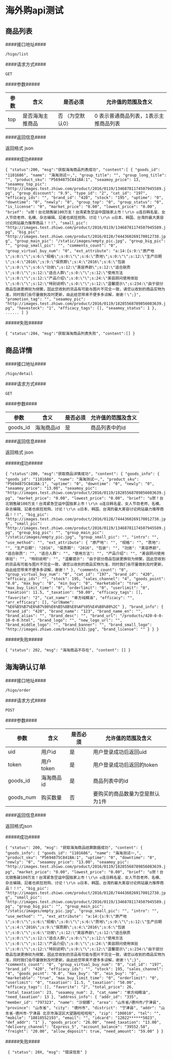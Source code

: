 海外购api测试
=============

商品列表
--------

####接口地址####

``/higo/list``

####请求方式####

``GET``

####参数#####

|  参数  | 含义                    | 是否必须              |允许值的范围及含义                   |
|--------|-------------------------|-----------------------|-------------------------------------|
| top    | 是否海淘主推商品        | 否 （为空默认0）      |0 表示普通商品列表，1表示主推商品列表|


####返回信息####

返回格式 json

#####成功#####

`
    {
        "status":200,
        "msg":"获取海淘商品列表成功",
        "content":[
               {
                  "goods_id": "1101686",
                  "name": "海淘测试一,",
                  "group_title": "",
                  "group_long_title": "",
                  "product_sku": "P5694875C841BA:1",
                  "seaamoy_price": 13,
                  "seaamoy_top_pic": "http://images.test.zhiwo.com/product/2016/0119/13468781174507945589.jpg",
                  "group_discount": "9.9",
                  "type_id": "2",
                  "cat_id": "197",
                  "efficacy_ids": "",
                  "brand_id": "420",
                  "stock": "195",
                  "uptime": "0",
                  "downtime": "0",
                  "newly": "0",
                  "group_top": "0",
                  "group_status": "0",
                  "is_license": "0",
                  "market_price": "0.00",
                  "lowest_price": "0.00",
                  "brief": "◎贺！台北销售破100万支！台湾紧急空运中国独家上市！\r\n ◎连日韩名星、女人节目老师、名模、杂志编辑、記者也疯狂抢购、讨论！\r\n ◎日本、韩国、台湾的最大美容讨论网站最力推荐商品！！!",
                  "small_pic": "http://images.test.zhiwo.com/product/2016/0119/13468781174507945589.jpg",
                  "big_pic": "http://images.test.zhiwo.com/product/2016/0128/7444360269170012738.jpg",
                  "group_main_pic": "/static/images/empty_pic.jpg",
                  "group_big_pic": "",
                  "group_small_pic": "",
                  "comments_count": "0",
                  "group_virtual_buy_num": "0",
                  "ext_attribute": "a:14:{s:9:\"原产地\";s:0:\"\";s:6:\"规格\";s:0:\"\";s:6:\"质地\";s:0:\"\";s:12:\"生产日期\";s:4:\"2016\";s:9:\"保质期\";s:4:\"2016\";s:6:\"包装\";s:0:\"\";s:6:\"功效\";s:12:\"美容养颜\";s:12:\"适合肤质\";s:0:\"\";s:12:\"适合人群\";s:0:\"\";s:12:\"使用方法\";s:0:\"\";s:12:\"产品介绍\";s:0:\"\";s:24:\"美容顾问使用体验\";s:0:\"\";s:12:\"特别说明\";s:0:\"\";s:12:\"温馨提示\";s:234:\"由于部分商品包装更换较为频繁，因此您收到的货品有可能与图片不完全一致，请您以收到的商品实物为准，同时我们会尽量做到及时更新，由此给您带来不便多多谅解，谢谢！\";}",
                  "promotion_tag": "",
                  "seaamoy_pic": "http://images.test.zhiwo.com/product/2016/0119/18285568789856083639.jpg",
                  "havestock": "1",
                  "efficacy_tags": [],
                  "seaamoy_status": 1
                },
                ......
        ]
    }
`

#####失败#####

`
    {
        "status":204,
        "msg":"获取海淘商品列表失败",
        "content":[]
    }
`

商品详情
-------

####接口地址####

``/higo/detail``

####请求方式####

``GET``


####参数####

|  参数  | 含义                    | 是否必须              |允许值的范围及含义                   |
|--------|-------------------------|-----------------------|-------------------------------------|
|goods_id| 海淘商品id              | 是                    | 商品列表中的id                      |


####返回信息####

返回格式 json

#####成功#####

`
    {
        "status":200,
        "msg":"获取商品详情成功",
          "content": {
            "goods_info": {
              "goods_id": "1101686",
              "name": "海淘测试一,",
              "product_sku": "P5694875C841BA:1",
              "uptime": "0",
              "downtime": "0",
              "newly": "0",
              "seaamoy_price": "13.00",
              "seaamoy_pic": "http://images.test.zhiwo.com/product/2016/0119/18285568789856083639.jpg",
              "market_price": "0.00",
              "lowest_price": "0.00",
              "brief": "◎贺！台北销售破100万支！台湾紧急空运中国独家上市！\r\n ◎连日韩名星、女人节目老师、名模、杂志编辑、記者也疯狂抢购、讨论！\r\n ◎日本、韩国、台湾的最大美容讨论网站最力推荐商品！！!",
              "big_pic": "http://images.test.zhiwo.com/product/2016/0128/7444360269170012738.jpg",
              "small_pic": "http://images.test.zhiwo.com/product/2016/0119/13468781174507945589.jpg",
              "group_big_pic": "",
              "group_main_pic": "/static/images/empty_pic.jpg",
              "group_small_pic": "",
              "intro": "",
              "use_method": "",
              "ext_attribute": {
                "原产地": "",
                "规格": "",
                "质地": "",
                "生产日期": "2016",
                "保质期": "2016",
                "包装": "",
                "功效": "美容养颜",
                "适合肤质": "",
                "适合人群": "",
                "使用方法": "",
                "产品介绍": "",
                "美容顾问使用体验": "",
                "特别说明": "",
                "温馨提示": "由于部分商品包装更换较为频繁，因此您收到的货品有可能与图片不完全一致，请您以收到的商品实物为准，同时我们会尽量做到及时更新，由此给您带来不便多多谅解，谢谢！"
              },
              "comments_count": "0",
              "group_virtual_buy_num": "0",
              "cat_id": "197",
              "brand_id": "420",
              "efficacy_ids": "",
              "stock": 195,
              "sales_channel": "4",
              "goods_point": "0.0",
              "max_buy": "0",
              "min_buy": "0",
              "marketable": "true",
              "max_buy_limit_time": "0",
              "orderlimit": "0",
              "userlimit": "0",
              "taxation": 11.5,
              "_taxation": "50.00",
              "efficacy_tags": [],
              "favorite": "2",
              "cat_name": "单方纯精油",
              "efficacy": "",
              "arr_efficacy": [],
              "urlName": "%E6%B5%B7%E6%B7%98%E6%B5%8B%E8%AF%95%E4%B8%80%2C"
            },
            "brand_info": {
              "brand_id": "420",
              "brand_name": "123",
              "brand_name_en": "",
              "brand_alias": "",
              "brand_desc": "",
              "brand_url": "/products/420-0-0-10-0-0.html",
              "brand_logo": "",
              "new_logo_url": "",
              "brand_middle_logo": "",
              "brand_banner": "",
              "brand_small_logo": "http://images.zhiwo.com/brand/s132.jpg",
              "brand_license": ""
            }
          }
    }
`

#####失败#####

``
{
  "status": 202,
  "msg": "海淘商品不存在",
  "content": []
}
``

海淘确认订单
-----------

####接口地址####

`/higo/order`

####请求方式####

``POST``

####参数####

|  参数   | 含义                    | 是否必须              |允许值的范围及含义                   |
|---------|-------------------------|-----------------------|-------------------------------------|
|uid      | 用户id                  | 是                    | 用户登录成功后返回uid               |
|token    | 用户token               | 是                    | 用户登录成功后返回的token           |
|goods_id | 海淘商品id              | 是                    | 商品列表中的id                      |
|goods_num| 购买数量                | 否                    | 要购买的商品数量为空是默认为1件     |

####返回信息####

返回格式json

#####成功####

`{
   "status": 200,
   "msg": "获取海淘商品结算数据成功",
   "content": {
     "goods_info": {
       "goods_id": "1101686",
       "name": "海淘测试一,",
       "product_sku": "P5694875C841BA:1",
       "uptime": "0",
       "downtime": "0",
       "newly": "0",
       "seaamoy_price": "13.00",
       "seaamoy_pic": "http://images.test.zhiwo.com/product/2016/0119/18285568789856083639.jpg",
       "market_price": "0.00",
       "lowest_price": "0.00",
       "brief": "◎贺！台北销售破100万支！台湾紧急空运中国独家上市！\r\n ◎连日韩名星、女人节目老师、名模、杂志编辑、記者也疯狂抢购、讨论！\r\n ◎日本、韩国、台湾的最大美容讨论网站最力推荐商品！！!",
       "big_pic": "http://images.test.zhiwo.com/product/2016/0128/7444360269170012738.jpg",
       "small_pic": "http://images.test.zhiwo.com/product/2016/0119/13468781174507945589.jpg",
       "group_big_pic": "",
       "group_main_pic": "/static/images/empty_pic.jpg",
       "group_small_pic": "",
       "intro": "",
       "use_method": "",
       "ext_attribute": "a:14:{s:9:\"原产地\";s:0:\"\";s:6:\"规格\";s:0:\"\";s:6:\"质地\";s:0:\"\";s:12:\"生产日期\";s:4:\"2016\";s:9:\"保质期\";s:4:\"2016\";s:6:\"包装\";s:0:\"\";s:6:\"功效\";s:12:\"美容养颜\";s:12:\"适合肤质\";s:0:\"\";s:12:\"适合人群\";s:0:\"\";s:12:\"使用方法\";s:0:\"\";s:12:\"产品介绍\";s:0:\"\";s:24:\"美容顾问使用体验\";s:0:\"\";s:12:\"特别说明\";s:0:\"\";s:12:\"温馨提示\";s:234:\"由于部分商品包装更换较为频繁，因此您收到的货品有可能与图片不完全一致，请您以收到的商品实物为准，同时我们会尽量做到及时更新，由此给您带来不便多多谅解，谢谢！\";}",
       "comments_count": "0",
       "group_virtual_buy_num": "0",
       "cat_id": "197",
       "brand_id": "420",
       "efficacy_ids": "",
       "stock": 195,
       "sales_channel": "4",
       "goods_point": "0.0",
       "max_buy": "0",
       "min_buy": "0",
       "marketable": "true",
       "max_buy_limit_time": "0",
       "orderlimit": "0",
       "userlimit": "0",
       "taxation": 11.5,
       "_taxation": "50.00",
       "efficacy_tags": [],
       "favorite": "2",
       "total_price": 26,
       "total_taxation": 23,
       "seaamoy_num": 2,
       "cat_name": "单方纯精油",
       "need_taxation": 13
     },
     "address_info": {
       "addr_id": "335",
       "member_id": "797323",
       "name": "沙丽娜",
       "area": "山东省/德州市/宁津县",
       "province": "山东省",
       "city": "德州市",
       "district": "宁津县",
       "addr": "山东省-德州市-宁津县 北京市海淀区大望路啦啦啦啦",
       "zip": "100010",
       "tel": "",
       "mobile": "18810552193",
       "email": "",
       "idcard": "12022******5023",
       "def_addr": "1"
     },
     "goods_price": "26.00",
     "need_taxation": "13.00",
     "delivery_channel": "Express_5",
     "account_balance": "39552.58",
     "freight": "20.00",
     "allow_deposit": true,
     "need_amount": "59.00"
   }
 }
`

#####失败####

`
{
  "status": 20X,
  "msg": "错误信息"
}`








